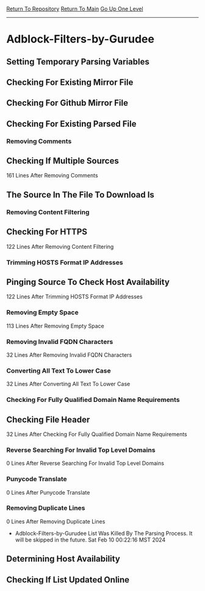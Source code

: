 [Return To Repository](https://github.com/DigitalWarrior/piholeparser/)
[Return To Main](https://github.com/DigitalWarrior/piholeparser/blob/master/RecentRunLogs/Mainlog.md)
[Go Up One Level](https://github.com/DigitalWarrior/piholeparser/blob/master/RecentRunLogs/TopLevelScripts/30-Processing-External-Blacklists.md)
____________________________________
# Adblock-Filters-by-Gurudee
## Setting Temporary Parsing Variables
## Checking For Existing Mirror File
## Checking For Github Mirror File
## Checking For Existing Parsed File
### Removing Comments
## Checking If Multiple Sources
161 Lines After Removing Comments
## The Source In The File To Download Is
### Removing Content Filtering
## Checking For HTTPS
122 Lines After Removing Content Filtering
### Trimming HOSTS Format IP Addresses
## Pinging Source To Check Host Availability
122 Lines After Trimming HOSTS Format IP Addresses
### Removing Empty Space
113 Lines After Removing Empty Space
### Removing Invalid FQDN Characters
32 Lines After Removing Invalid FQDN Characters
### Converting All Text To Lower Case
32 Lines After Converting All Text To Lower Case
### Checking For Fully Qualified Domain Name Requirements
## Checking File Header
32 Lines After Checking For Fully Qualified Domain Name Requirements
### Reverse Searching For Invalid Top Level Domains
0 Lines After Reverse Searching For Invalid Top Level Domains
### Punycode Translate
0 Lines After Punycode Translate
### Removing Duplicate Lines
0 Lines After Removing Duplicate Lines
* Adblock-Filters-by-Gurudee List Was Killed By The Parsing Process. It will be skipped in the future. Sat Feb 10 00:22:16 MST 2024
## Determining Host Availability
## Checking If List Updated Online
